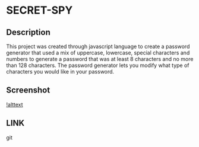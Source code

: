 # SECRET-SPY

## Description 
This project was created through javascript language to create a password generator that 
used a mix of uppercase, lowercase, special characters and numbers to generate a password
that was at least 8 characters and no more than 128 characters. The password generator
lets you modify what type of characters you would like in your password.

## Screenshot
[!alttext](./assets/SECRET%20SPY%20SCRNSHOT.html.png)

## LINK
git 